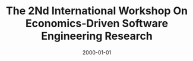 ---
title: "The 2Nd International Workshop On Economics-Driven Software Engineering Research"
date: 2000-01-01
venue: "Proceedings of the 22nd International Conference on on Software Engineering, ICSE 2000, Limerick Ireland, June 4-11, 2000"
paperurl: https://doi.org/10.1145/337180.337829
authors: "Kevin J Sullivan"
awards: ""
---